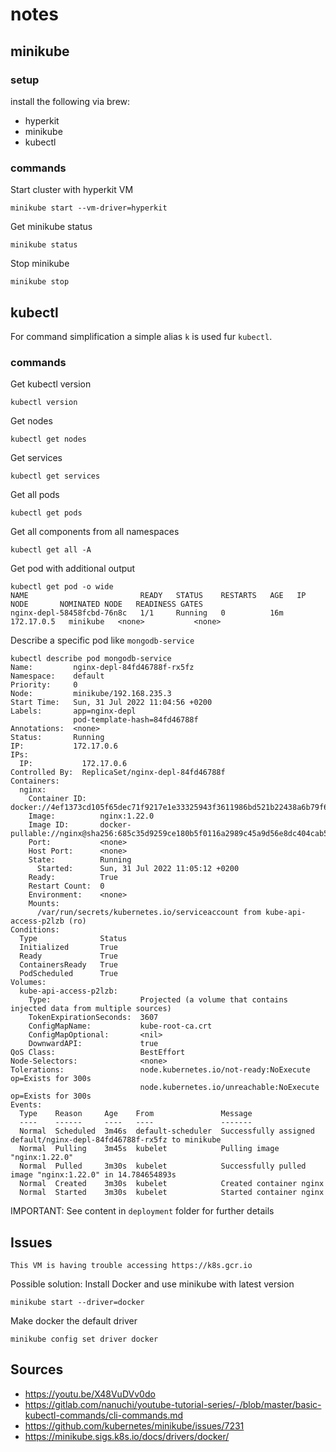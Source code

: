 # notes

## minikube

### setup
install the following via brew:
- hyperkit
- minikube
- kubectl

### commands
Start cluster with hyperkit VM
````
minikube start --vm-driver=hyperkit
````

Get minikube status
````
minikube status
````

Stop minikube
````
minikube stop
````

## kubectl
For command simplification a simple alias `k` is used fur `kubectl`.

### commands

Get kubectl version
````
kubectl version
````

Get nodes
````
kubectl get nodes
````

Get services
````
kubectl get services
````

Get all pods
````
kubectl get pods
````

Get all components from all namespaces
```` 
kubectl get all -A
````

Get pod with additional output
````
kubectl get pod -o wide
NAME                         READY   STATUS    RESTARTS   AGE   IP           NODE       NOMINATED NODE   READINESS GATES
nginx-depl-58458fcbd-76n8c   1/1     Running   0          16m   172.17.0.5   minikube   <none>           <none>
````

Describe a specific pod like `mongodb-service`
````
kubectl describe pod mongodb-service
Name:         nginx-depl-84fd46788f-rx5fz
Namespace:    default
Priority:     0
Node:         minikube/192.168.235.3
Start Time:   Sun, 31 Jul 2022 11:04:56 +0200
Labels:       app=nginx-depl
              pod-template-hash=84fd46788f
Annotations:  <none>
Status:       Running
IP:           172.17.0.6
IPs:
  IP:           172.17.0.6
Controlled By:  ReplicaSet/nginx-depl-84fd46788f
Containers:
  nginx:
    Container ID:   docker://4ef1373cd105f65dec71f9217e1e33325943f3611986bd521b22438a6b79f65c
    Image:          nginx:1.22.0
    Image ID:       docker-pullable://nginx@sha256:685c35d9259ce180b5f0116a2989c45a9d56e8dc404cab56717d6338c0dc4cce
    Port:           <none>
    Host Port:      <none>
    State:          Running
      Started:      Sun, 31 Jul 2022 11:05:12 +0200
    Ready:          True
    Restart Count:  0
    Environment:    <none>
    Mounts:
      /var/run/secrets/kubernetes.io/serviceaccount from kube-api-access-p2lzb (ro)
Conditions:
  Type              Status
  Initialized       True
  Ready             True
  ContainersReady   True
  PodScheduled      True
Volumes:
  kube-api-access-p2lzb:
    Type:                    Projected (a volume that contains injected data from multiple sources)
    TokenExpirationSeconds:  3607
    ConfigMapName:           kube-root-ca.crt
    ConfigMapOptional:       <nil>
    DownwardAPI:             true
QoS Class:                   BestEffort
Node-Selectors:              <none>
Tolerations:                 node.kubernetes.io/not-ready:NoExecute op=Exists for 300s
                             node.kubernetes.io/unreachable:NoExecute op=Exists for 300s
Events:
  Type    Reason     Age    From               Message
  ----    ------     ----   ----               -------
  Normal  Scheduled  3m46s  default-scheduler  Successfully assigned default/nginx-depl-84fd46788f-rx5fz to minikube
  Normal  Pulling    3m45s  kubelet            Pulling image "nginx:1.22.0"
  Normal  Pulled     3m30s  kubelet            Successfully pulled image "nginx:1.22.0" in 14.784654893s
  Normal  Created    3m30s  kubelet            Created container nginx
  Normal  Started    3m30s  kubelet            Started container nginx
````


IMPORTANT: See content in `deployment` folder for further details

## Issues
````
This VM is having trouble accessing https://k8s.gcr.io
````
Possible solution: Install Docker and use minikube with latest version
````
minikube start --driver=docker
````

Make docker the default driver
````
minikube config set driver docker
````

## Sources
- https://youtu.be/X48VuDVv0do
- https://gitlab.com/nanuchi/youtube-tutorial-series/-/blob/master/basic-kubectl-commands/cli-commands.md
- https://github.com/kubernetes/minikube/issues/7231
- https://minikube.sigs.k8s.io/docs/drivers/docker/